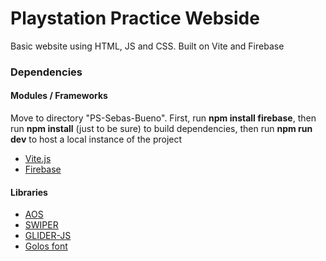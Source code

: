 # Playstation Practice Webside
Basic website using HTML, JS and CSS. Built on Vite and Firebase

### Dependencies
#### Modules / Frameworks
Move to directory "PS-Sebas-Bueno". First, run **npm install firebase**, then run **npm install** (just to be sure) to build dependencies, then run **npm run dev** to host a local instance of the project

- [Vite.js](https://vitejs.dev/)
- [Firebase](https://firebase.google.com/)


#### Libraries
- [AOS](https://unpkg.com/aos@next/)
- [SWIPER](https://cdn.jsdelivr.net/npm/swiper@8/)
- [GLIDER-JS](https://cdn.jsdelivr.net/npm/glider-js@1.7.3/)
- [Golos font](https://fonts.googleapis.com/css2?family=Golos+Text:wght@400;500;600;700&display=swap)

